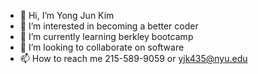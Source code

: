 - 👋 Hi, I’m Yong Jun Kim
- 👀 I’m interested in becoming a better coder
- 🌱 I’m currently learning berkley bootcamp
- 💞️ I’m looking to collaborate on software 
- 📫 How to reach me 215-589-9059 or yjk435@nyu.edu

<!---
3hunterman3/3hunterman3 is a ✨ special ✨ repository because its `README.md` (this file) appears on your GitHub profile.
You can click the Preview link to take a look at your changes.
--->
